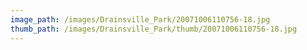 ```yaml
---
image_path: /images/Drainsville_Park/20071006110756-18.jpg
thumb_path: /images/Drainsville_Park/thumb/20071006110756-18.jpg
---
```

